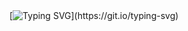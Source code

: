 <br><br>
[![Typing SVG](https://readme-typing-svg.herokuapp.com?font=Fira+Code&weight=800&size=32&pause=1000&color=559FFF&width=435&lines=Hello+Friend!)](https://git.io/typing-svg)

